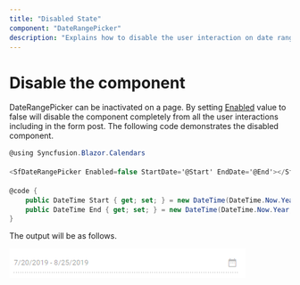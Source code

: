 ```yaml
---
title: "Disabled State"
component: "DateRangePicker"
description: "Explains how to disable the user interaction on date range picker component."
---
```


# Disable the component

DateRangePicker can be inactivated on a page. By setting [Enabled](https://help.syncfusion.com/cr/aspnetcore-blazor/Syncfusion.Blazor~Syncfusion.Blazor.Calendars.SfDateRangePicker~Enabled.html) value to false will disable the component completely from all the user interactions including in the form post. The following code demonstrates the disabled component.

```csharp
@using Syncfusion.Blazor.Calendars

<SfDateRangePicker Enabled=false StartDate='@Start' EndDate='@End'></SfDateRangePicker>

@code {
    public DateTime Start { get; set; } = new DateTime(DateTime.Now.Year, DateTime.Now.Month, 20);
    public DateTime End { get; set; } = new DateTime(DateTime.Now.Year, DateTime.Now.Month + 1, 25);
}
```

The output will be as follows.

![DateRangePicker](../images/disabled.png)
